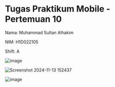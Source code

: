 ﻿# Tugas Praktikum Mobile - Pertemuan 10

Nama: Muhammad Sultan Alhakim

NIM: H1D022105

Shift: A

![image](https://github.com/user-attachments/assets/ee399b63-d743-4905-974a-e4d19281cacb)

![Screenshot 2024-11-13 152437](https://github.com/user-attachments/assets/651d676c-9e5a-40d7-a92a-a08d9c3d607b)

![image](https://github.com/user-attachments/assets/914cfb23-d29d-4e9d-97e5-35d2c4014ea8)

